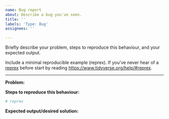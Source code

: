```yaml
---
name: Bug report
about: Describe a bug you've seen.
title: ''
labels: 'Type: Bug'
assignees: ''

---
```


Briefly describe your problem, steps to reproduce this behaviour, and your expected output.

Include a minimal reproducible example (reprex). If you've never hear of a [reprex](https://reprex.tidyverse.org/) before start by reading https://www.tidyverse.org/help/#reprex.

---
**Problem:**

**Steps to reproduce this behaviour:**
```r
# reprex
```

**Expected output/desired solution:**
